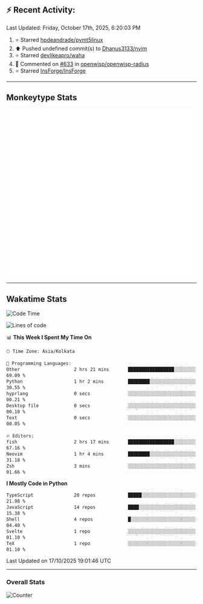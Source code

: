 ## :zap: Recent Activity:
<!--RECENT_ACTIVITY:last_update-->
Last Updated: Friday, October 17th, 2025, 6:20:03 PM
<!--RECENT_ACTIVITY:last_update_end-->
<!--RECENT_ACTIVITY:start-->
1. ⭐ Starred [hpdeandrade/pymt5linux](https://github.com/hpdeandrade/pymt5linux)<br>
2. ⬆️ Pushed undefined commit(s) to [Dhanus3133/nvim](https://github.com/Dhanus3133/nvim)<br>
3. ⭐ Starred [devlikeapro/waha](https://github.com/devlikeapro/waha)<br>
4. 💬 Commented on [#633](https://github.com/openwisp/openwisp-radius/issues/633#issuecomment-3381398878) in [openwisp/openwisp-radius](https://github.com/openwisp/openwisp-radius)<br>
5. ⭐ Starred [InsForge/InsForge](https://github.com/InsForge/InsForge)<br>
<!--RECENT_ACTIVITY:end-->

---

## Monkeytype Stats
<a href="https://monkeytype.com/profile/dhanus">
  <img src="https://raw.githubusercontent.com/Dhanus3133/Dhanus3133/monkeytype/monkeytype-lb.svg" alt="Monkeytype Profile" />
</a>

---

## Wakatime Stats
<!--START_SECTION:waka-->
![Code Time](http://img.shields.io/badge/Code%20Time-3%2C125%20hrs%208%20mins-blue)

![Lines of code](https://img.shields.io/badge/From%20Hello%20World%20I%27ve%20Written-5.0%20million%20lines%20of%20code-blue)

📊 **This Week I Spent My Time On** 

```text
🕑︎ Time Zone: Asia/Kolkata

💬 Programming Languages: 
Other                    2 hrs 21 mins       █████████████████░░░░░░░░   69.09 % 
Python                   1 hr 2 mins         ████████░░░░░░░░░░░░░░░░░   30.55 % 
hyprlang                 0 secs              ░░░░░░░░░░░░░░░░░░░░░░░░░   00.21 % 
Desktop file             0 secs              ░░░░░░░░░░░░░░░░░░░░░░░░░   00.10 % 
Text                     0 secs              ░░░░░░░░░░░░░░░░░░░░░░░░░   00.05 % 

🔥 Editors: 
fish                     2 hrs 17 mins       █████████████████░░░░░░░░   67.16 % 
Neovim                   1 hr 4 mins         ████████░░░░░░░░░░░░░░░░░   31.18 % 
Zsh                      3 mins              ░░░░░░░░░░░░░░░░░░░░░░░░░   01.66 % 
```

**I Mostly Code in Python** 

```text
TypeScript               20 repos            █████░░░░░░░░░░░░░░░░░░░░   21.98 % 
JavaScript               14 repos            ████░░░░░░░░░░░░░░░░░░░░░   15.38 % 
Shell                    4 repos             █░░░░░░░░░░░░░░░░░░░░░░░░   04.40 % 
Svelte                   1 repo              ░░░░░░░░░░░░░░░░░░░░░░░░░   01.10 % 
TeX                      1 repo              ░░░░░░░░░░░░░░░░░░░░░░░░░   01.10 % 
```




 Last Updated on 17/10/2025 19:01:46 UTC
<!--END_SECTION:waka-->
---

### Overall Stats

<img src="https://moe-counter.glitch.me/get/@Dhanus3133?theme=asoul" alt="Counter" />
